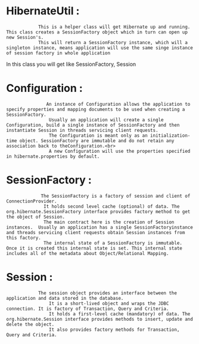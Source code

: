 # HibernateUtil :
                This is a helper class will get Hibernate up and running. This class creates a SessionFactory object which in turn can open up new Session's.
                This will return a SessionFactory instance, which will a singleton instance, means application will use the same singe instance of session factory in whole application


In this class you will get like SessionFactory, Session


# Configuration :
                   An instance of Configuration allows the application to specify properties and mapping documents to be used when creating a SessionFactory.
                    Usually an application will create a single Configuration, build a single instance of SessionFactory and then instantiate Session in threads servicing client requests.
                    The Configuration is meant only as an initialization-time object. SessionFactory are immutable and do not retain any association back to theConfiguration.<br>
                    A new Configuration will use the properties specified in hibernate.properties by default.

# SessionFactory :
                 The SessionFactory is a factory of session and client of ConnectionProvider.
                  It holds second level cache (optional) of data. The org.hibernate.SessionFactory interface provides factory method to get the object of Session.
                  The main contract here is the creation of Session instances.  Usually an application has a single SessionFactoryinstance and threads servicing client requests obtain Session instances from this factory.
                  The internal state of a SessionFactory is immutable. Once it is created this internal state is set. This internal state includes all of the metadata about Object/Relational Mapping.


# Session :
                The session object provides an interface between the application and data stored in the database.
                    It is a short-lived object and wraps the JDBC connection. It is factory of Transaction, Query and Criteria.
                    It holds a first-level cache (mandatory) of data. The org.hibernate.Session interface provides methods to insert, update and delete the object.
                    It also provides factory methods for Transaction, Query and Criteria.
